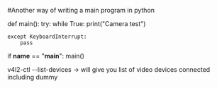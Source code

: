 

#Another way of writing a main program in python

def main():
    try:
        while True:
            print("Camera test")
            
            
    except KeyboardInterrupt:
        pass
    
if __name__ == "__main__":
    main()



v4l2-ctl --list-devices -> will give you list of video devices connected including dummy
